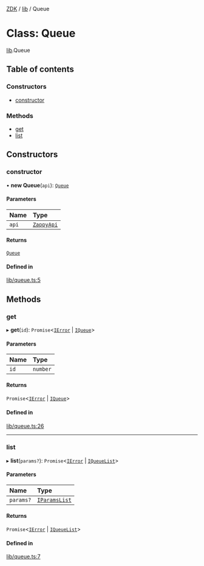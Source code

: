 [ZDK](../README.md) / [lib](../modules/lib.md) / Queue

# Class: Queue

[lib](../modules/lib.md).Queue

## Table of contents

### Constructors

- [constructor](lib.Queue.md#constructor)

### Methods

- [get](lib.Queue.md#get)
- [list](lib.Queue.md#list)

## Constructors

### constructor

• **new Queue**(`api`): [`Queue`](lib.Queue.md)

#### Parameters

| Name | Type |
| :------ | :------ |
| `api` | [`ZappyApi`](index.ZappyApi.md) |

#### Returns

[`Queue`](lib.Queue.md)

#### Defined in

[lib/queue.ts:5](https://github.com/innovtech-developers/zdk/blob/6a76e78c508b6f3ff70b928b5924e5ccba332fad/src/lib/queue.ts#L5)

## Methods

### get

▸ **get**(`id`): `Promise`\<[`IError`](../interfaces/index.IError.md) \| [`IQueue`](../interfaces/index.IQueue.md)\>

#### Parameters

| Name | Type |
| :------ | :------ |
| `id` | `number` |

#### Returns

`Promise`\<[`IError`](../interfaces/index.IError.md) \| [`IQueue`](../interfaces/index.IQueue.md)\>

#### Defined in

[lib/queue.ts:26](https://github.com/innovtech-developers/zdk/blob/6a76e78c508b6f3ff70b928b5924e5ccba332fad/src/lib/queue.ts#L26)

___

### list

▸ **list**(`params?`): `Promise`\<[`IError`](../interfaces/index.IError.md) \| [`IQueueList`](../interfaces/index.IQueueList.md)\>

#### Parameters

| Name | Type |
| :------ | :------ |
| `params?` | [`IParamsList`](../interfaces/index.IParamsList.md) |

#### Returns

`Promise`\<[`IError`](../interfaces/index.IError.md) \| [`IQueueList`](../interfaces/index.IQueueList.md)\>

#### Defined in

[lib/queue.ts:7](https://github.com/innovtech-developers/zdk/blob/6a76e78c508b6f3ff70b928b5924e5ccba332fad/src/lib/queue.ts#L7)
